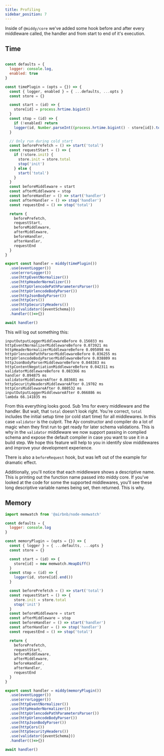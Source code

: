 ```yaml
---
title: Profiling
sidebar_position: 7
---
```


Inside of `@middy/core` we've added some hook before and after every middleware called, the handler and from start to end of it's execution.

## Time

```javascript

const defaults = {
  logger: console.log,
  enabled: true
}

const timePlugin = (opts = {}) => {
  const { logger, enabled } = { ...defaults, ...opts }
  const store = {}

  const start = (id) => {
    store[id] = process.hrtime.bigint()
  }
  const stop = (id) => {
    if (!enabled) return
    logger(id, Number.parseInt((process.hrtime.bigint() - store[id]).toString(), 10) / 1000000, 'ms')
  }

  // Only run during cold start
  const beforePrefetch = () => start('total')
  const requestStart = () => {
    if (!store.init) {
      store.init = store.total
      stop('init')
    } else {
      start('total')
    }
  }
  const beforeMiddleware = start
  const afterMiddleware = stop
  const beforeHandler = () => start('handler')
  const afterHandler = () => stop('handler')
  const requestEnd = () => stop('total')

  return {
    beforePrefetch,
    requestStart,
    beforeMiddleware,
    afterMiddleware,
    beforeHandler,
    afterHandler,
    requestEnd
  }
}

export const handler = middy(timePlugin())
  .use(eventLogger())
  .use(errorLogger())
  .use(httpEventNormalizer())
  .use(httpHeaderNormalizer())
  .use(httpUrlencodePathParametersParser())
  .use(httpUrlencodeBodyParser())
  .use(httpJsonBodyParser())
  .use(httpCors())
  .use(httpSecurityHeaders())
  .use(validator({eventSchema}))
  .handler(()=>{})

await handler()
```

This will log out something this:

```shell
inputOutputLoggerMiddlewareBefore 0.156033 ms
httpEventNormalizerMiddlewareBefore 0.073921 ms
httpHeaderNormalizerMiddlewareBefore 0.095098 ms
httpUrlencodePathParserMiddlewareBefore 0.036255 ms
httpUrlencodeBodyParserMiddlewareBefore 0.038809 ms
httpJsonBodyParserMiddlewareBefore 0.048383 ms
httpContentNegotiationMiddlewareBefore 0.042311 ms
validatorMiddlewareBefore 0.083366 ms
handler 0.094875 ms
validatorMiddlewareAfter 0.083601 ms
httpSecurityHeadersMiddlewareAfter 0.19702 ms
httpCorsMiddlewareAfter 0.080532 ms
inputOutputLoggerMiddlewareAfter 0.066886 ms
lambda 66.141835 ms
```

From this everything looks good. Sub 1ms for every middleware and the handler. But wait, that `total` doesn't look right.
You're correct, `total` includes the initial setup time (or cold start time) for all middlewares. In this case `validator` is the culprit.
The Ajv constructor and compiler do a lot of magic when they first run to get ready for later schema validations.
This is why in the `validator` middleware we now support passing in complied schema and expose the default compiler in
case you want to use it in a build step. We hope this feature will help to you in identify slow middlewares and improve your development experience.

There is also a `beforeRequest` hook, but was left out of the example for dramatic effect.

Additionally, you'll notice that each middleware shows a descriptive name. This is printing out the function name passed into middy core.
If you've looked at the code for some the supported middlewares, you'll see these long descriptive variable names being set, then returned.
This is why.

## Memory
```javascript
import memwatch from '@airbnb/node-memwatch'

const defaults = {
  logger: console.log
}

const memoryPlugin = (opts = {}) => {
  const { logger } = { ...defaults, ...opts }
  const store = {}

  const start = (id) => {
    store[id] = new memwatch.HeapDiff()
  }
  const stop = (id) => {
    logger(id, store[id].end())
  }

  const beforePrefetch = () => start('total')
  const requestStart = () => {
    store.init = store.total
    stop('init')
  }
  const beforeMiddleware = start
  const afterMiddleware = stop
  const beforeHandler = () => start('handler')
  const afterHandler = () => stop('handler')
  const requestEnd = () => stop('total')

  return {
    beforePrefetch,
    requestStart,
    beforeMiddleware,
    afterMiddleware,
    beforeHandler,
    afterHandler,
    requestEnd
  }
}

export const handler = middy(memoryPlugin())
  .use(eventLogger())
  .use(errorLogger())
  .use(httpEventNormalizer())
  .use(httpHeaderNormalizer())
  .use(httpUrlencodePathParametersParser())
  .use(httpUrlencodeBodyParser())
  .use(httpJsonBodyParser())
  .use(httpCors())
  .use(httpSecurityHeaders())
  .use(validator({eventSchema}))
  .handler(()=>{})

await handler()
```
